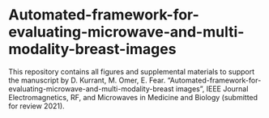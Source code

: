 # Automated-framework-for-evaluating-microwave-and-multi-modality-breast-images
This repository contains all figures and supplemental materials to support the manuscript by D. Kurrant, M. Omer, E. Fear. “Automated-framework-for-evaluating-microwave-and-multi-modality-breast images”, IEEE Journal Electromagnetics, RF, and Microwaves in Medicine and Biology (submitted for review 2021).

